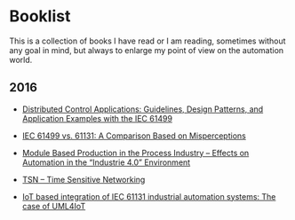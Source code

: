 # Booklist

This is a collection of books I have read or I am reading, sometimes without any goal in mind, but always to enlarge my point of view on the automation world.

## 2016

* [Distributed Control Applications: Guidelines, Design Patterns, and Application Examples with the IEC 61499][dca]

[dca]: https://github.com/mzonta/booklist/wiki/Distributed-Control-Applications:-Guidelines,-Design-Patterns,-and-Application-Examples-with-the-IEC-61499

* [IEC 61499 vs. 61131: A Comparison Based on Misperceptions][iec61499-61131]

[iec61499-61131]: https://github.com/mzonta/booklist/wiki/IEC-61499-vs.-61131:-A-Comparison-Based-on-Misperceptions

* [Module Based Production in the Process Industry – Effects on Automation in the “Industrie 4.0” Environment][zvei-ne148]

[zvei-ne148]: https://github.com/mzonta/booklist/wiki/Module-Based-Production-in-the-Process-Industry-%E2%80%93-Effects-on-Automation-in-the-%E2%80%9CIndustrie-4.0%E2%80%9D-Environment

* [TSN – Time Sensitive Networking][tsn-belden]

[tsn-belden]: https://github.com/mzonta/booklist/wiki/TSN-%E2%80%93-Time-Sensitive-Networking

* [IoT based integration of IEC 61131 industrial automation systems: The case of UML4IoT][uml4iot]

[uml4iot]: https://github.com/mzonta/booklist/wiki/IoT-based-integration-of-IEC-61131-industrial-automation-systems:-The-case-of-UML4IoT
